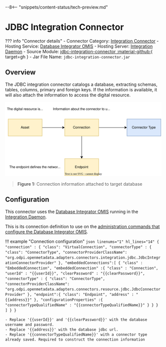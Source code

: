 <!-- SPDX-License-Identifier: CC-BY-4.0 -->
<!-- Copyright Contributors to the ODPi Egeria project. -->

--8<-- "snippets/content-status/tech-preview.md"

# JDBC Integration Connector

??? info "Connector details"
    - Connector Category: [Integration Connector](/connectors/#integration-connector)
    - Hosting Service: [Database Integrator OMIS](/services/omis/database-integrator/overview)
    - Hosting Server: [Integration Daemon](/concepts/integration-daemon)
    - Source Module: [jdbc-integration-connector :material-github:](https://github.com/odpi/egeria-database-connectors/tree/main/jdbc-integration-connector){ target=gh }
    - Jar File Name: `jdbc-integration-connector.jar`

## Overview

The JDBC integration connector catalogs a database, extracting schemas, tables, columns, primary and foreign keys. If the information is available, it will also attach the information to access the digital resource.

![Figure 1](jdbc-integration-connector-connection-structure.svg)
> **Figure 1:** Connection information attached to target database

## Configuration

This connector uses the [Database Integrator OMIS](/services/omis/database-integrator/overview)
running in the [Integration Daemon](/concepts/integration-daemon).

This is its connection definition to use on the [administration commands that configure the Database Integrator OMIS](/guides/admin/servers/configuring-an-integration-daemon/#configure-the-integration-services).

!!! example "Connection configuration"
    ```json linenums="1" hl_lines="14"
    {
        "connection" : {
            "class": "VirtualConnection",
            "connectorType" : {
                "class": "ConnectorType",
                "connectorProviderClassName": "org.odpi.openmetadata.adapters.connectors.integration.jdbc.JdbcIntegrationConnectorProvider"
            },
            "embeddedConnections":[
                {
                    "class" : "EmbeddedConnection",
                    "embeddedConnection" :{
                        "class" : "Connection",
                        "userId" : "{{userId}}",
                        "clearPassword" : "{{clearPassword}}",
                        "connectorType" : {
                            "class": "ConnectorType",
                            "connectorProviderClassName": "org.odpi.openmetadata.adapters.connectors.resource.jdbc.JdbcConnectorProvider"
                        },
                        "endpoint":{
                            "class": "Endpoint",
                            "address" : "{{address}}"
                        },
                        "configurationProperties" :{
                            "connectorTypeQualifiedName" : "{{connectorTypeQualifiedName}}"
                        }
                    }
                }
            ]
        }
    }
    ```

    - Replace '{{userId}}' and '{{clearPassword}}' with the database username and password.
    - Replace '{{address}}' with the database jdbc url.
    - Replace '{{connectorTypeQualifiedName}}' with a connector type already saved. Required to construct the connection information   


